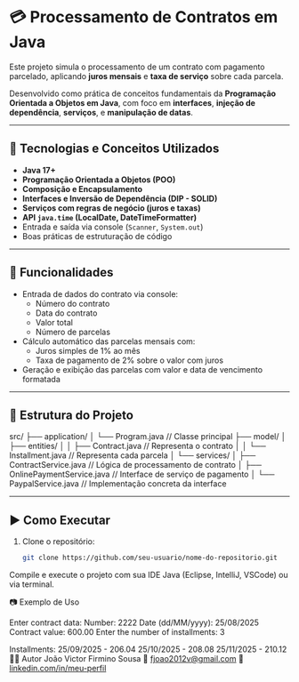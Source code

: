 # 💳 Processamento de Contratos em Java

Este projeto simula o processamento de um contrato com pagamento parcelado, aplicando **juros mensais** e **taxa de serviço** sobre cada parcela.

Desenvolvido como prática de conceitos fundamentais da **Programação Orientada a Objetos em Java**, com foco em **interfaces**, **injeção de dependência**, **serviços**, e **manipulação de datas**.

---

## 🔧 Tecnologias e Conceitos Utilizados

- **Java 17+**
- **Programação Orientada a Objetos (POO)**
- **Composição e Encapsulamento**
- **Interfaces e Inversão de Dependência (DIP - SOLID)**
- **Serviços com regras de negócio (juros e taxas)**
- **API `java.time` (LocalDate, DateTimeFormatter)**
- Entrada e saída via console (`Scanner`, `System.out`)
- Boas práticas de estruturação de código

---

## 📌 Funcionalidades

- Entrada de dados do contrato via console:
  - Número do contrato
  - Data do contrato
  - Valor total
  - Número de parcelas
- Cálculo automático das parcelas mensais com:
  - Juros simples de 1% ao mês
  - Taxa de pagamento de 2% sobre o valor com juros
- Geração e exibição das parcelas com valor e data de vencimento formatada

---

## 📁 Estrutura do Projeto

src/
├── application/
│ └── Program.java // Classe principal
├── model/
│ ├── entities/
│ │ ├── Contract.java // Representa o contrato
│ │ └── Installment.java // Representa cada parcela
│ └── services/
│ ├── ContractService.java // Lógica de processamento de contrato
│ ├── OnlinePaymentService.java // Interface de serviço de pagamento
│ └── PaypalService.java // Implementação concreta da interface

---

## ▶️ Como Executar

1. Clone o repositório:
   ```bash
   git clone https://github.com/seu-usuario/nome-do-repositorio.git
Compile e execute o projeto com sua IDE Java (Eclipse, IntelliJ, VSCode) ou via terminal.

📷 Exemplo de Uso

Enter contract data:
Number: 2222
Date (dd/MM/yyyy): 25/08/2025
Contract value: 600.00
Enter the number of installments: 3

Installments:
25/09/2025 - 206.04
25/10/2025 - 208.08
25/11/2025 - 210.12
👨‍💻 Autor
João Victor Firmino Sousa
📧 fjoao2012v@gmail.com
🔗 [linkedin.com/in/meu-perfil](https://www.linkedin.com/in/jo%C3%A3o-victor-firmino-sousa-130874208/)
